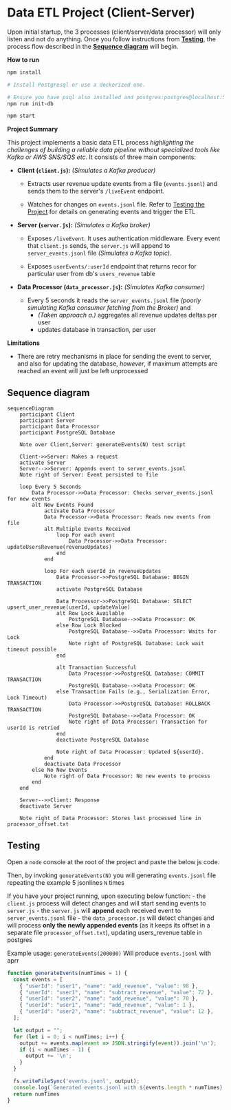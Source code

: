# Data ETL Project (Client-Server)

   Upon initial startup, the 3 processes (client/server/data processor) will only listen and not do anything. Once you follow instructions from __[Testing](#testing)__, the process flow described in the __[Sequence diagram](#sequence-diagram)__ will begin.
   

**How to run**

   ```bash
   npm install

   # Install Postgresql or use a dockerized one. 
   
   # Ensure you have psql also installed and postgres:postgres@localhost:5432/postgres is a valid connection url
   npm run init-db 
   
   npm start
   ```

**Project Summary**

This project implements a basic data ETL process _highlighting the challenges of building a reliable data pipeline without specialized tools like Kafka or AWS SNS/SQS etc_. It consists of three main components:

* **Client (`client.js`):** _(Simulates a Kafka producer)_ 

    * Extracts user revenue update events from a file (`events.jsonl`) and sends them to the server's `/liveEvent` endpoint.

    * Watches for changes on `events.jsonl` file. Refer to [Testing the Project](#testing) for details on generating events and trigger the ETL

* **Server (`server.js`):** _(Simulates a Kafka broker)_

    * Exposes `/liveEvent`. It uses authentication middleware. Every event that `client.js` sends, the `server.js` will append to `server_events.jsonl` file _(Simulates a Kafka topic)_. 
    
    * Exposes `userEvents/:userId` endpoint that returns recor for particular user from db's `users_revenue` table 

* **Data Processor (`data_processor.js`):** _(Simulates Kafka consumer)_ 

    * Every 5 seconds it reads the `server_events.jsonl` file _(poorly simulating Kafka consumer fetching from the Broker)_ and
        * _(Taken approach a.)_ aggregates all revenue updates deltas per user
        * updates database in transaction, per user


**Limitations**

* There are retry mechanisms in place for sending the event to server, and also for updating the database, _however_, if maximum attempts are reached an event will just be left unprocessed

## Sequence diagram
```mermaid
sequenceDiagram
    participant Client
    participant Server
    participant Data Processor
    participant PostgreSQL Database

    Note over Client,Server: generateEvents(N) test script

    Client->>Server: Makes a request
    activate Server
    Server-->>Server: Appends event to server_events.jsonl
    Note right of Server: Event persisted to file

    loop Every 5 Seconds
        Data Processor->>Data Processor: Checks server_events.jsonl for new events
        alt New Events Found
            activate Data Processor
            Data Processor->>Data Processor: Reads new events from file
            alt Multiple Events Received
                loop For each event
                    Data Processor->>Data Processor: updateUsersRevenue(revenueUpdates)
                end
            end

            loop For each userId in revenueUpdates
                Data Processor->>PostgreSQL Database: BEGIN TRANSACTION
                activate PostgreSQL Database

                Data Processor->>PostgreSQL Database: SELECT upsert_user_revenue(userId, updateValue)
                alt Row Lock Available
                    PostgreSQL Database-->>Data Processor: OK
                else Row Lock Blocked
                    PostgreSQL Database-->>Data Processor: Waits for Lock
                    Note right of PostgreSQL Database: Lock wait timeout possible
                end

                alt Transaction Successful
                    Data Processor->>PostgreSQL Database: COMMIT TRANSACTION
                    PostgreSQL Database-->>Data Processor: OK
                else Transaction Fails (e.g., Serialization Error, Lock Timeout)
                    Data Processor->>PostgreSQL Database: ROLLBACK TRANSACTION
                    PostgreSQL Database-->>Data Processor: OK
                    Note right of Data Processor: Transaction for userId is retried
                end
                deactivate PostgreSQL Database

                Note right of Data Processor: Updated ${userId}.
            end
            deactivate Data Processor
        else No New Events
            Note right of Data Processor: No new events to process
        end
    end

    Server-->>Client: Response
    deactivate Server

    Note right of Data Processor: Stores last processed line in processor_offset.txt
```

## Testing

Open a `node` console at the root of the project and paste the below js code.

Then, by invoking `generateEvents(N)` you will generating `events.jsonl` file repeating the example 5 jsonlines `N` times

If you have your project running, upon executing below function: 
    - the `client.js` process will detect changes and will start sending events to `server.js`
    - the `server.js` will __append__ each received event to `server_events.jsonl` file
    - the `data_processor.js` will detect changes and will process __only the newly appended events__ (as it keeps its offset in a separate file `processor_offset.txt`), updating users_revenue table in postgres

Example usage: `generateEvents(200000)` Will produce `events.jsonl` with aprr

```js
function generateEvents(numTimes = 1) {
  const events = [
    { "userId": "user1", "name": "add_revenue", "value": 98 },
    { "userId": "user1", "name": "subtract_revenue", "value": 72 },
    { "userId": "user2", "name": "add_revenue", "value": 70 },
    { "userId": "user1", "name": "add_revenue", "value": 1 },
    { "userId": "user2", "name": "subtract_revenue", "value": 12 },
  ];

  let output = "";
  for (let i = 0; i < numTimes; i++) {
    output += events.map(event => JSON.stringify(event)).join('\n');
    if (i < numTimes - 1) {
      output += '\n';
    }
  }

  fs.writeFileSync('events.jsonl', output);
  console.log(`Generated events.jsonl with ${events.length * numTimes} events.`);
  return numTimes
}
```
